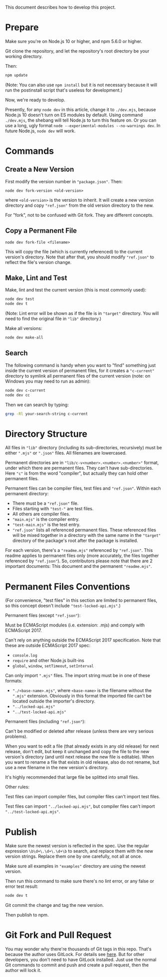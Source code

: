 This document describes how to develop this project.

Prepare
=======

Make sure you're on Node.js 10 or higher, and npm 5.6.0 or higher.

Git clone the repository, and let the repository's root directory be your working directory.

Then:

```bash
npm update
```

(Note: You can also use `npm install` but it is not necessary because it will run the postinstall script that's useless for development.)

Now, we're ready to develop.

Presently, for any `node dev` in this article, change it to `./dev.mjs`, because Node.js 10 doesn't turn on ES modules by default. Using command `./dev.mjs`, the shebang will tell Node.js to turn this feature on. Or you can use a long, ugly format `node --experimental-modules --no-warnings dev`. In future Node.js, `node dev` will work.

Commands
========

Create a New Version
--------------------

First modify the version number in `"package.json"`. Then:

```
node dev fork-version <old-version>
```

where `<old-version>` is the version to inherit. It will create a new version directory and copy `"ref.json"` from the old version directory to the new.

For "fork", not to be confused with Git fork. They are different concepts.

Copy a Permanent File
---------------------

```
node dev fork-file <filename>
```

This will copy the file (which is currently referenced) to the current version's directory. Note that after that, you should modify `"ref.json"` to reflect the file's version change.

Make, Lint and Test
-------------------

Make, lint and test the current version (this is most commonly used):

```bash
node dev test
node dev t
```

(Note: Lint error will be shown as if the file is in `"target"` directory. You will need to find the original file in `"lib"` directory.)

Make all versions:

```bash
node dev make-all
```

Search
------

The following command is handy when you want to "find" something just inside the current version of permanent files, for it creates a `"c-current"` directory to symlink all permanent files of the current version (note: on Windows you may need to run as admin):

```bash
node dev c-current
node dev cc
```

Then we can search by typing:

```bash
grep -Rl your-search-string c-current
```

Directory Structure
===================

All files in `"lib"` directory (including its sub-directories, recursively) must be either `".mjs"` or `".json"` files. All filenames are lowercased.

Permanent directories are in `"lib/c-v<number>.<number>.<number>"` format, under which there are permanent files. They can't have sub-directories. Here `"c"` is from the word "compiler", but actually they can hold other permanent files.

Permanent files can be compiler files, test files and `"ref.json"`. Within each permanent directory:

- There must be a `"ref.json"` file.
- Files starting with `"test-"` are test files.
- All others are compiler files.
- `"main.mjs"` is the compiler entry.
- `"test-main.mjs"` is the test entry.
- `"ref.json"` lists all referenced permanent files. These referenced files will be mixed together in a directory with the same name in the `"target"` directory of the package's root after the package is installed.

For each version, there's a `"readme.mjs"` referenced by `"ref.json"`. This readme applies to permanent files only (more accurately, the files together referenced by `"ref.json"`). So, contributors please note that there are 2 important documents: This document and the permanent `"readme.mjs"`.

Permanent Files Conventions
===========================

(For convenience, "test files" in this section are limited to permanent files, so this concept doesn't include `"test-locked-api.mjs"`.)

Permanent files (except `"ref.json"`):

Must be ECMAScript modules (i.e. extension: .mjs) and comply with ECMAScript 2017.

Can't rely on anything outside the ECMAScript 2017 specification. Note that these are outside ECMAScript 2017 spec:

- `console.log`
- `require` and other Node.js built-ins
- `global`, `window`, `setTimeout`, `setInterval`

Can only import `".mjs"` files. The import string must be in one of these formats:

- `"./<base-name>.mjs"`, where `<base-name>` is the filename without the `".mjs"` extension. Obviously in this format the imported file can't be located outside the importer's directory.
- `"../locked-api.mjs"`
- `"../test-locked-api.mjs"`

Permanent files (including `"ref.json"`):

Can't be modified or deleted after release (unless there are very serious problems).

When you want to edit a file (that already exists in any old release) for next release, don't edit, but keep it unchanged and copy the file to the new version's directory (and until next release the new file is editable). When you want to rename a file that exists in old release, also do not rename, but use a new filename in the new version's directory.

It's highly recommended that large file be splitted into small files.

Other rules:

Test files can import compiler files, but compiler files can't import test files.

Test files can import `"../locked-api.mjs"`, but compiler files can't import `"../test-locked-api.mjs"`.

Publish
=======

Make sure the newest version is reflected in the spec. Use the regular expression `\b\d+\.\d+\.\d+\b` to search, and replace them with the new version strings. Replace them one by one carefully, not all at once.

Make sure all examples in `"examples"` directory are using the newest version.

Then run this command to make sure there's no lint error, or any false or error test result:

```bash
node dev t
```

Git commit the change and tag the new version.

Then publish to npm.

Git Fork and Pull Request
=========================

You may wonder why there're thousands of Git tags in this repo. That's because the author uses GitLock. For details see [here](https://www.npmjs.com/package/gitlock). But for other developers, you don't need to have GitLock installed. Just use the normal Git commands to commit and push and create a pull request, then the author will lock it.
